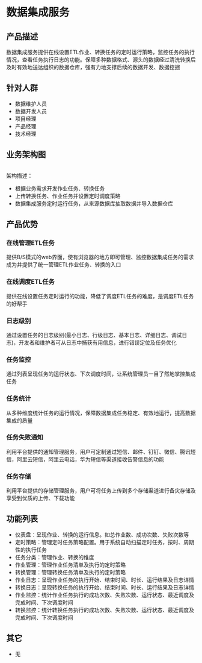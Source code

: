 # 数据集成服务

## 产品描述

数据集成服务提供在线设置ETL作业、转换任务的定时运行策略，监控任务的执行情况，查看任务执行日志的功能。保障多种数据格式、源头的数据经过清洗转换后及时有效地送达组织的数据仓库，强有力地支撑后续的数据开发、数据挖掘

## 针对人群

- 数据维护人员
- 数据开发人员
- 项目经理
- 产品经理
- 技术经理

## 业务架构图

<img :src="$withBase('/operation/datainte_01.png')" >

架构描述：

- 根据业务需求开发作业任务、转换任务
- 上传转换任务、作业任务并设置定时调度策略
- 数据集成服务定时运行任务，从来源数据库抽取数据并导入数据仓库

## 产品优势

### 在线管理ETL任务

提供B/S模式的web界面，使有浏览器的地方即可管理、监控数据集成任务的需求成为并提供了统一管理ETL作业任务、转换的入口

### 在线调度ETL任务

提供在线设置任务定时运行的功能，降低了调度ETL任务的难度，是调度ETL任务的好帮手

### 日志级别

通过设置任务的日志级别(最小日志、行级日志、基本日志、详细日志、调试日志)，开发者和维护者可从日志中捕获有用信息，进行错误定位及任务优化

### 任务监控

通过列表呈现任务的运行状态、下次调度时间，让系统管理员一目了然地掌控集成任务

### 任务统计

从多种维度统计任务的运行情况，保障数据集成任务稳定、有效地运行，提高数据集成的质量

### 任务失败通知

利用平台提供的通知管理服务，用户可定制通过短信、邮件、钉钉、微信、腾讯短信，阿里云短信，阿里云电话，华为短信等渠道接收告警信息的功能

### 任务存储

利用平台提供的存储管理服务，用户可将任务上传到多个存储渠道进行备灾存储及享受到优质的上传、下载功能

## 功能列表

- 仪表盘：呈现作业、转换的运行信息。如总作业数、成功次数、失败次数等
- 定时策略：管理定时任务策略配置。用于系统自动扫描定时任务，按时、周期性的执行任务
- 任务分类：管理作业、转换的维度
- 作业管理：管理作业任务清单及执行的定时策略
- 转换管理：管理转换任务清单及执行的定时策略
- 作业日志：呈现作业任务的执行开始、结束时间、时长、运行结果及日志详情
- 转换日志：呈现转换任务的执行开始、结束时间、时长、运行结果及日志详情
- 作业监控：统计作业任务执行的成功次数、失败次数、运行状态、最近调度及完成时间、下次调度时间
- 转换监控：统计转换任务执行的成功次数、失败次数、运行状态、最近调度及完成时间、下次调度时间

## 其它

- 无
